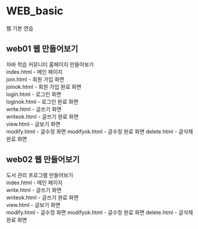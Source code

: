# WEB_basic
웹 기본 연습  
  
## web01 웹 만들어보기
  자바 학습 커뮤니티 홈페이지 만들어보기  
  index.html - 메인 페이지  
  join.html - 회원 가입 화면  
  joinok.html - 회원 가입 완료 화면  
  login.html - 로그인 화면  
  loginok.html - 로그인 완료 화면  
  write.html - 글쓰기 화면  
  writeok.html - 글쓰기 완료 화면  
  view.html - 글보기 화면  
  modify.html - 글수정 화면
  modifyok.html - 글수정 완료 화면
  delete.html - 글삭제 완료 화면  
    
## web02 웹 만들어보기
  도서 관리 프로그램 만들어보기  
  index.html - 메인 페이지   
  write.html - 글쓰기 화면  
  writeok.html - 글쓰기 완료 화면  
  view.html - 글보기 화면  
  modify.html - 글수정 화면
  modifyok.html - 글수정 완료 화면
  delete.html - 글삭제 완료 화면  
